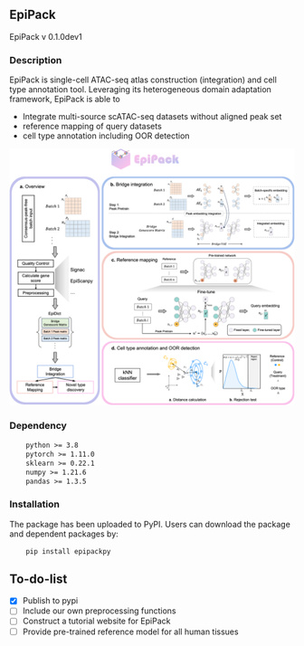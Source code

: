 ## EpiPack
EpiPack v 0.1.0dev1

### Description
EpiPack is single-cell ATAC-seq atlas construction (integration) and cell type annotation tool. Leveraging its heterogeneous domain adaptation framework, EpiPack is able to
* Integrate multi-source scATAC-seq datasets without aligned peak set
* reference mapping of query datasets
* cell type annotation including OOR detection

<img src = "figures/overview.png" width = 600ptx>

### Dependency
```
    python >= 3.8
    pytorch >= 1.11.0
    sklearn >= 0.22.1
    numpy >= 1.21.6
    pandas >= 1.3.5
```

### Installation
The package has been uploaded to PyPI. Users can download the package and dependent packages by:
```
    pip install epipackpy
```

## To-do-list

- [x] Publish to pypi
- [ ] Include our own preprocessing functions
- [ ] Construct a tutorial website for EpiPack
- [ ] Provide pre-trained reference model for all human tissues
